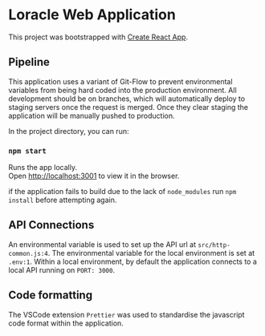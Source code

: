 # Loracle Web Application

This project was bootstrapped with [Create React App](https://github.com/facebook/create-react-app).

## Pipeline

This application uses a variant of Git-Flow to prevent environmental variables from being hard coded into the production environment. All development should be on branches, which will automatically deploy to staging servers once the request is merged. Once they clear staging the application will be manually pushed to production.

In the project directory, you can run:

### `npm start`

Runs the app locally.\
Open [http://localhost:3001](http://localhost:3001) to view it in the browser.

if the application fails to build due to the lack of `node_modules` run `npm install` before attempting again. 

## API Connections

An environmental variable is used to set up the API url at `src/http-common.js:4`.
The environmental variable for the local environment is set at `.env:1`. 
Within a local environment, by default the application connects to a local API running on `PORT: 3000`.

## Code formatting

The VSCode extension `Prettier` was used to standardise the javascript code format within the application.
